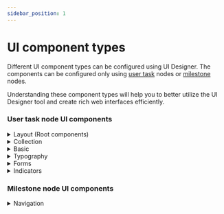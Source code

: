 ```yaml
---
sidebar_position: 1
---
```


# UI component types

Different UI component types can be configured using UI Designer. The components can be configured only using [user task](../../node/user-task-node.md) nodes or [milestone](../../node/milestone-node.md) nodes.

Understanding these component types will help you to better utilize the UI Designer tool and create rich web interfaces efficiently.

### User task node UI components

<details>

<summary>Layout (Root components)</summary>

* [Container](root-components/container.md)
* [Card](root-components/card.md)
* [Custom](root-components/custom.md)

</details>

<details>

<summary>Collection</summary>

* [Collection](../ui-component-types/collection/collection.md)
* [Collection Prototype](../ui-component-types/collection/collection_prototype.md)

</details>

<details>

<summary>Basic</summary>

* [Button](buttons.md)
* [File Upload](./buttons.md#file-upload)
* [Image](image.md)

</details>

<details>

<summary>Typography</summary>

* Text
* Link

</details>

<details>

<summary>Forms</summary>

* [Form](./form-elements)
* [Input](form-elements/input-form-field.md)
* [Textarea](./form-elements/text-area.md)
* [Select](form-elements/select-form-field.md)
* [Checkbox](form-elements/checkbox-form-field.md)
* [Radio](form-elements/radio-form-field.md)
* [Switch](./form-elements/switch-form-field.md)
* [Datepicker](form-elements/datepicker-form-field.md)

</details>

<details>

<summary>Indicators</summary>

* Message

</details>

### Milestone node UI components

<details>

<summary>Navigation</summary>

* Page
* Stepper
* Step
* Modal
* Container

For more information about Milestone node UI components, click [here](../../node/milestone-node.md).

</details>
